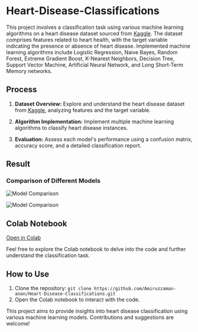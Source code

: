 # Heart-Disease-Classifications

This project involves a classification task using various machine learning algorithms on a heart disease dataset sourced from [Kaggle](https://www.kaggle.com/datasets/johnsmith88/heart-disease-dataset). The dataset comprises features related to heart health, with the target variable indicating the presence or absence of heart disease. Implemented machine learning algorithms include Logistic Regression, Naive Bayes, Random Forest, Extreme Gradient Boost, K-Nearest Neighbors, Decision Tree, Support Vector Machine, Artificial Neural Network, and Long Short-Term Memory networks.

## Process

1. **Dataset Overview:** Explore and understand the heart disease dataset from [Kaggle](https://www.kaggle.com/datasets/johnsmith88/heart-disease-dataset), analyzing features and the target variable.

2. **Algorithm Implementation:** Implement multiple machine learning algorithms to classify heart disease instances.

3. **Evaluation:** Assess each model's performance using a confusion matrix, accuracy score, and a detailed classification report.

## Result

### Comparison of Different Models

![Model Comparison](https://github.com/Amiruzzaman-anan/Heart-Disease-Classifications/assets/68743925/fce95376-7394-4fb4-9890-bf7717ca3265)

![Model Comparison](https://github.com/Amiruzzaman-anan/Heart-Disease-Classifications/assets/68743925/4d42feb2-6d82-4dcd-8834-a8ef9f5ed698)

## Colab Notebook

[Open in Colab](https://colab.research.google.com/github/amiruzzaman1/Heart-Disease-Classifications/blob/main/Heart_disease.ipynb)

Feel free to explore the Colab notebook to delve into the code and further understand the classification task.

## How to Use

1. Clone the repository: `git clone https://github.com/Amiruzzaman-anan/Heart-Disease-Classifications.git`
2. Open the Colab notebook to interact with the code.

This project aims to provide insights into heart disease classification using various machine learning models. Contributions and suggestions are welcome!

